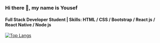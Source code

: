 
### Hi there 👋, my name is Yousef
#### Full Stack Developer Student | Skills: HTML / CSS / Bootstrap / React js / React Native / Node js

[![Top Langs](https://github-readme-stats.vercel.app/api/top-langs/?username=YousefProjects&langs_count=8)](https://github.com/YousefProjects/github-readme-stats)

